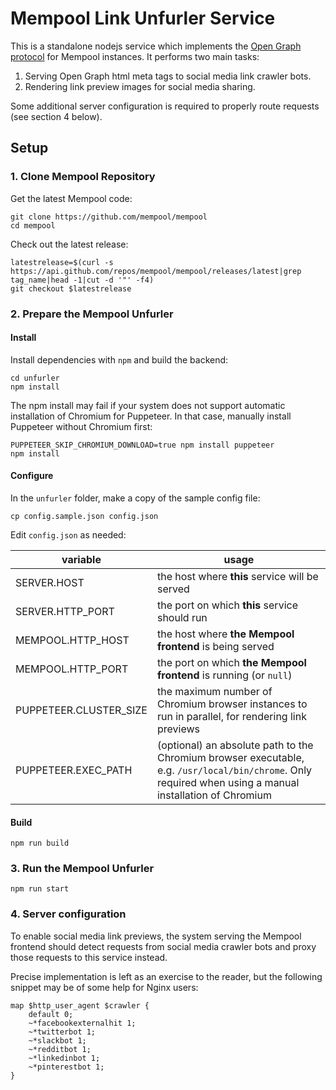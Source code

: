 # Mempool Link Unfurler Service

This is a standalone nodejs service which implements the [Open Graph protocol](https://ogp.me/) for Mempool instances. It performs two main tasks:

1. Serving Open Graph html meta tags to social media link crawler bots.
2. Rendering link preview images for social media sharing.

Some additional server configuration is required to properly route requests (see section 4 below).

## Setup

### 1. Clone Mempool Repository

Get the latest Mempool code:

```
git clone https://github.com/mempool/mempool
cd mempool
```

Check out the latest release:

```
latestrelease=$(curl -s https://api.github.com/repos/mempool/mempool/releases/latest|grep tag_name|head -1|cut -d '"' -f4)
git checkout $latestrelease
```

### 2. Prepare the Mempool Unfurler

#### Install

Install dependencies with `npm` and build the backend:

```
cd unfurler
npm install
```

The npm install may fail if your system does not support automatic installation of Chromium for Puppeteer. In that case, manually install Puppeteer without Chromium first:
```
PUPPETEER_SKIP_CHROMIUM_DOWNLOAD=true npm install puppeteer
npm install
```

#### Configure

In the `unfurler` folder, make a copy of the sample config file:

```
cp config.sample.json config.json
```

Edit `config.json` as needed:

| variable | usage |
|---|---|
| SERVER.HOST | the host where **this** service will be served |
| SERVER.HTTP_PORT | the port on which **this** service should run |
| MEMPOOL.HTTP_HOST | the host where **the Mempool frontend** is being served |
| MEMPOOL.HTTP_PORT | the port on which **the Mempool frontend** is running (or `null`) |
| PUPPETEER.CLUSTER_SIZE | the maximum number of Chromium browser instances to run in parallel, for rendering link previews |
| PUPPETEER.EXEC_PATH | (optional) an absolute path to the Chromium browser executable, e.g. `/usr/local/bin/chrome`. Only required when using a manual installation of Chromium |

#### Build

```
npm run build
```

### 3. Run the Mempool Unfurler

```
npm run start
```

### 4. Server configuration

To enable social media link previews, the system serving the Mempool frontend should detect requests from social media crawler bots and proxy those requests to this service instead.

Precise implementation is left as an exercise to the reader, but the following snippet may be of some help for Nginx users:
```Nginx
map $http_user_agent $crawler {
    default 0;
    ~*facebookexternalhit 1;
    ~*twitterbot 1;
    ~*slackbot 1;
    ~*redditbot 1;
    ~*linkedinbot 1;
    ~*pinterestbot 1;
}
```
